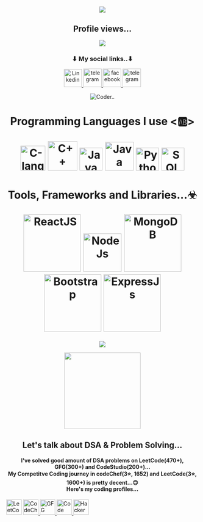 <h1 align="center">
  <a href="https://git.io/typing-svg">
    <img src="https://readme-typing-svg.herokuapp.com/?lines=Hey+There...!+👋;+This+side+Asif+Mondal;Good+to+see+you+here+😊;&center=true&size=30">
  </a>
</h1>

<p align="center"> 
  <h2 align="center">Profile views...</h2>
</p>
<p align = "center">
    <img src="https://profile-counter.glitch.me/asifstar135/count.svg" />
</p>

<h3 align="center">⬇ My social links..⬇</h3>
<p align="center">
    <a href="https://linkedin.com/in/md-asif-mondal-20555421b/" target="_blank">
        <img src="https://icons.iconarchive.com/icons/alecive/flatwoken/64/Apps-Linkedin-icon.png" width="47" alt="Linkedin">
    </a>
    <a href="https://t.me/asifstar135" target="_blank">
        <img src="https://icons.iconarchive.com/icons/alecive/flatwoken/64/Apps-Telegram-icon.png" alt="telegram" width="48">
    </a>
    <a href="https://www.facebook.com/asif.mondal.14203544" target="_blank">
        <img src="https://w7.pngwing.com/pngs/69/315/png-transparent-computer-icons-facebook-inc-logo-facebook-blue-text-rectangle-thumbnail.png" alt="facebook" width="48">
    </a>
    <a href="https://www.instagram.com/_star_asif_786/?hl=en" target="_blank">
        <img src="https://upload.wikimedia.org/wikipedia/commons/thumb/e/e7/Instagram_logo_2016.svg/2048px-Instagram_logo_2016.svg.png" alt="telegram" width="48">
    </a>
</p>

<p align="center">
    <img src="https://media3.giphy.com/media/qgQUggAC3Pfv687qPC/giphy.gif" alt="Coder..">
</p>

<h1 align="center">
    Programming Languages I use <🆎> <br> <br>
    <img src="https://upload.wikimedia.org/wikipedia/commons/thumb/1/18/C_Programming_Language.svg/1200px-C_Programming_Language.svg.png" alt="C-lang" width="65">
    <img src="https://pluralsight.imgix.net/paths/path-icons/c-plus-plus-93c7ddd5cc.png" alt="C++" width="77">
    <img src="https://static.javatpoint.com/images/javascript/javascript_logo.png" alt="Java Script" width="60">
    <img src="https://icon-library.com/images/java-icon-images/java-icon-images-0.jpg" alt="Java" width="75">
    <img src="https://cdn.icon-icons.com/icons2/2699/PNG/512/python_vertical_logo_icon_168039.png" alt="Python" width="60">
    <img src="https://www.iconbunny.com/icons/media/catalog/product/cache/2/thumbnail/600x/1b89f2fc96fc819c2a7e15c7e545e8a9/1/7/1769.9-sql-icon-iconbunny.jpg" alt="SQL" width="60">
</h1>

<h1 align="center">
    Tools, Frameworks and Libraries...☣ <br> <br>
    <img src="https://cdn-icons-png.flaticon.com/512/1183/1183621.png" alt="ReactJS" width="150">
    <img src="https://upload.wikimedia.org/wikipedia/commons/thumb/d/d9/Node.js_logo.svg/2560px-Node.js_logo.svg.png" alt="NodeJs" width=100>
    <img src="https://icon-library.com/images/d234566f9d.png" alt="MongoDB" width="150">
    <img src="https://icons.getbootstrap.com/assets/img/icons-hero.png" alt="Bootstrap" width="150">
    <img src="https://miro.medium.com/max/1160/0*skYUWg3ZvcY8xRf5" alt="ExpressJs" width="150">
</h1>

<p align="center">
    <img src="https://github-readme-stats-xi-rosy-19.vercel.app/api?username=asifstar135&show_icons=true&hide_border=true&count_private=true&bg_color=0,Ef4050,Cf6561&title_color=000000&text_color=000000&icon_color=000000">
</p>

<p align="center">
    <img src="https://drive.google.com/file/d/1rKtcWaY6pZsb29P8YhUrZFxYBd4yg8ht/view?usp=share_link" width="200">
</p>

<h2 align="center">Let's talk about DSA & Problem Solving...</h2>
<h4 align="center"> I've solved good amount of DSA problems on LeetCode(470+), GFG(300+) and CodeStudio(200+)... <br>
My Competitve Coding journey in codeChef(3⭐, 1652) and LeetCode(3⭐, 1600+) is pretty decent...🙃 <br>
Here's my coding profiles... <br>
</h4>

<p align="center>
    <a href="https://leetcode.com/asif_star_135/" target="_blank">
        <img src="https://user-images.githubusercontent.com/36547915/97088991-45da5d00-1652-11eb-900f-80d106540f4f.png" width="40" alt="LeetCode">
    </a>
    <a href="https://www.codechef.com/users/asif_star_786" target="_blank">
        <img src="https://res.cloudinary.com/crunchbase-production/image/upload/c_lpad,f_auto,q_auto:eco,dpr_1/zruiknbedz8yqafxbazb" width="40" alt="CodeChef">
    </a>
    <a href="https://auth.geeksforgeeks.org/user/asifstar135/practice" target="_blank">
        <img src="https://media.geeksforgeeks.org/wp-content/uploads/20220123013311/gfg-200x200.png" width="40" alt="GFG">
    </a>
    <a href="https://www.codingninjas.com/codestudio/profile/UniQ_AsiF" target="_blank">
        <img src="https://files.codingninjas.in/0000000000000723.jpg" width="40" alt="Code Studio">
    </a>
    <a href="https://www.hackerrank.com/asifstar135" target="_blank">
        <img src="https://e7.pngegg.com/pngimages/891/900/png-clipart-logo-hackerrank-where-s-weed-java-hacker.png" width="40" alt="HackerRank">
    </a>
</p>